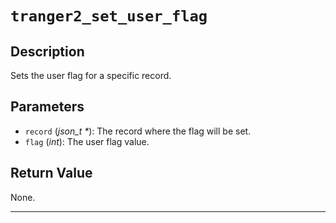 # `tranger2_set_user_flag`

## Description
Sets the user flag for a specific record.

## Parameters
- `record` (*json_t \**): The record where the flag will be set.
- `flag` (*int*): The user flag value.

## Return Value
None.

---
